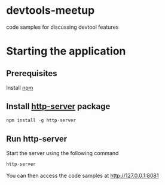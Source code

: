 # devtools-meetup
code samples for discussing devtool features

# Starting the application

## Prerequisites

Install [npm](https://www.npmjs.com/get-npm)

## Install [http-server](https://www.npmjs.com/package/http-server) package

```javascript
npm install -g http-server
```

## Run http-server

Start the server using the following command

```javascript
http-server
```

You can then access the code samples at http://127.0.0.1:8081
